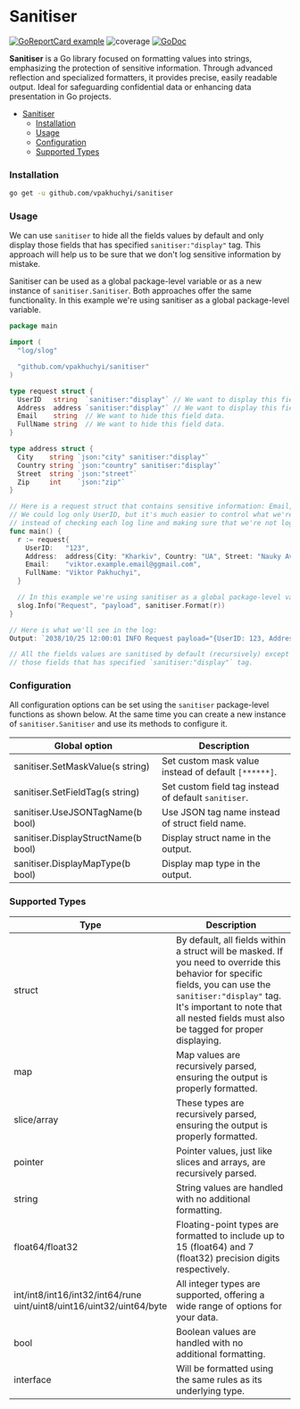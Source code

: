 # Sanitiser

[![GoReportCard example](https://goreportcard.com/badge/github.com/vpakhuchyi/sanitiser)](https://goreportcard.com/report/github.com/vpakhuchyi/sanitiser)
![coverage](https://raw.githubusercontent.com/vpakhuchyi/sanitiser/badges/.badges/main/coverage.svg)
[![GoDoc](https://godoc.org/github.com/vpakhuchyi/sanitiser?status.svg)](https://godoc.org/github.com/vpakhuchyi/sanitiser)

**Sanitiser** is a Go library focused on formatting values into strings, emphasizing the protection
of sensitive information. Through advanced reflection and specialized formatters, it provides precise,
easily readable output. Ideal for safeguarding confidential data or enhancing data presentation in Go projects.

<!-- TOC -->

* [Sanitiser](#sanitiser)
    * [Installation](#installation)
    * [Usage](#usage)
    * [Configuration](#configuration)
    * [Supported Types](#supported-types)

<!-- TOC -->

### Installation

```bash
go get -u github.com/vpakhuchyi/sanitiser
```

### Usage

We can use `sanitiser` to hide all the fields values by default and only display those fields that has
specified `sanitiser:"display"` tag.
This approach will help us to be sure that we don't log sensitive information by mistake.

Sanitiser can be used as a global package-level variable or as a new instance of `sanitiser.Sanitiser`.
Both approaches offer the same functionality. In this example we're using sanitiser as a global package-level variable.

```go
package main

import (
  "log/slog"

  "github.com/vpakhuchyi/sanitiser"
)

type request struct {
  UserID   string  `sanitiser:"display"` // We want to display this field in the log.
  Address  address `sanitiser:"display"` // We want to display this field in the log.
  Email    string  // We want to hide this field data.
  FullName string  // We want to hide this field data.
}

type address struct {
  City    string `json:"city" sanitiser:"display"`
  Country string `json:"country" sanitiser:"display"`
  Street  string `json:"street"`
  Zip     int    `json:"zip"`
}

// Here is a request struct that contains sensitive information: Email, FullName and Password.
// We could log only UserID, but it's much easier to control what we're logging by using sanitiser 
// instead of checking each log line and making sure that we're not logging sensitive information.
func main() {
  r := request{
    UserID:   "123",
    Address:  address{City: "Kharkiv", Country: "UA", Street: "Nauky Avenue", Zip: 23335},
    Email:    "viktor.example.email@ggmail.com",
    FullName: "Viktor Pakhuchyi",
  }

  // In this example we're using sanitiser as a global package-level variable with default configuration.
  slog.Info("Request", "payload", sanitiser.Format(r))
}

// Here is what we'll see in the log:
Output: `2038/10/25 12:00:01 INFO Request payload="{UserID: 123, Address: {City: Kharkiv, Country: UA, Street: [******], Zip: [******]}, Email: [******], FullName: [******]}`

// All the fields values are sanitised by default (recursively) except 
// those fields that has specified `sanitiser:"display"` tag.
```

### Configuration

All configuration options can be set using the `sanitiser` package-level functions as shown below.
At the same time you can create a new instance of `sanitiser.Sanitiser` and use its methods to configure it.

| Global option                       | Description                                          |
|-------------------------------------|------------------------------------------------------|
| sanitiser.SetMaskValue(s string)    | Set custom mask value instead of default `[******]`. |
| sanitiser.SetFieldTag(s string)     | Set custom field tag instead of default `sanitiser`. |
| sanitiser.UseJSONTagName(b bool)    | Use JSON tag name instead of struct field name.      |
| sanitiser.DisplayStructName(b bool) | Display struct name in the output.                   |
| sanitiser.DisplayMapType(b bool)    | Display map type in the output.                      |

### Supported Types

| Type                                                                     | Description                                                                                                                                                                                                                                           |
|--------------------------------------------------------------------------|-------------------------------------------------------------------------------------------------------------------------------------------------------------------------------------------------------------------------------------------------------|
| struct                                                                   | By default, all fields within a struct will be masked. If you need to override this behavior for specific fields, you can use the `sanitiser:"display"` tag. It's important to note that all nested fields must also be tagged for proper displaying. |
| map                                                                      | Map values are recursively parsed, ensuring the output is properly formatted.                                                                                                                                                                         |
| slice/array                                                              | These types are recursively parsed, ensuring the output is properly formatted.                                                                                                                                                                        |
| pointer                                                                  | Pointer values, just like slices and arrays, are recursively parsed.                                                                                                                                                                                  |
| string                                                                   | String values are handled with no additional formatting.                                                                                                                                                                                              |
| float64/float32                                                          | Floating-point types are formatted to include up to 15 (float64) and 7 (float32) precision digits respectively.                                                                                                                                       |
| int/int8/int16/int32/int64/rune<br/>uint/uint8/uint16/uint32/uint64/byte | All integer types are supported, offering a wide range of options for your data.                                                                                                                                                                      |
| bool                                                                     | Boolean values are handled with no additional formatting.                                                                                                                                                                                             |
| interface                                                                | Will be formatted using the same rules as its underlying type.                                                                                                                                                                                        |
